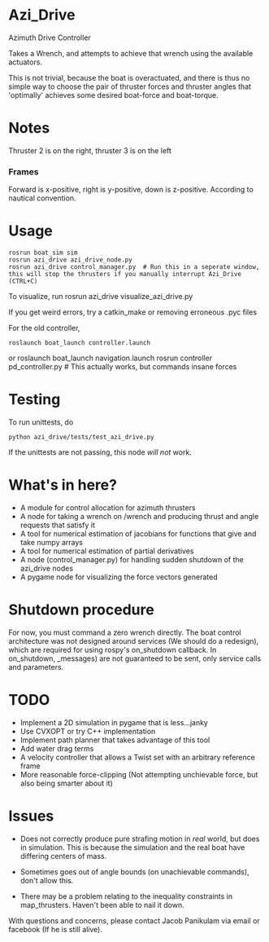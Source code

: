 Azi\_Drive
==========

Azimuth Drive Controller

Takes a Wrench, and attempts to achieve that wrench using the available actuators.

This is not trivial, because the boat is overactuated, and there is thus no simple way to choose the pair of thruster forces and thruster angles that 'optimally' achieves some desired boat-force and boat-torque.

# Notes

Thruster 2 is on the right, thruster 3 is on the left

### Frames

Forward is x-positive, right is y-positive, down is z-positive. According to nautical convention.


# Usage

    rosrun boat_sim sim
    rosrun azi_drive azi_drive_node.py
    rosrun azi_drive control_manager.py  # Run this in a seperate window, this will stop the thrusters if you manually interrupt Azi_Drive (CTRL+C)

To visualize, run
    rosrun azi_drive visualize_azi_drive.py

If you get weird errors, try a catkin_make or removing erroneous .pyc files

For the old controller, 

    roslaunch boat_launch controller.launch

or
    roslaunch boat_launch navigation.launch
    rosrun controller pd_controller.py  # This actually works, but commands insane forces

# Testing

To run  unittests, do

    python azi_drive/tests/test_azi_drive.py


If the unittests are not passing, this node _will not_ work.


# What's in here?

* A module for control allocation for azimuth thrusters
* A node for taking a wrench on /wrench and producing thrust and angle requests that satisfy it
* A tool for numerical estimation of jacobians for functions that give and take numpy arrays
* A tool for numerical estimation of partial derivatives
* A node (control_manager.py) for handling sudden shutdown of the azi_drive nodes
* A pygame node for visualizing the force vectors generated

# Shutdown procedure

For now, you must command a zero wrench directly. The boat control architecture was not designed around services (We should do a redesign), which are required for using rospy's on_shutdown callback. In on_shutdown, _messages) are not guaranteed to be sent, only service calls and parameters.

# TODO

- Implement a 2D simulation in pygame that is less...janky
- Use CVXOPT or try C++ implementation 
- Implement path planner that takes advantage of this tool
- Add water drag terms
- A velocity controller that allows a Twist set with an arbitrary reference frame
- More reasonable force-clipping (Not attempting unchievable force, but also being smarter about it)

# Issues

- Does not correctly produce pure strafing motion in _real_ world, but does in simulation. This is because the simulation and the real boat have differing centers of mass.


- Sometimes goes out of angle bounds (on unachievable commands), don't allow this.

- There may be a problem relating to the inequality constraints in map_thrusters. Haven't been able to nail it down.

With questions and concerns, please contact Jacob Panikulam via email or facebook (If he is still alive).
